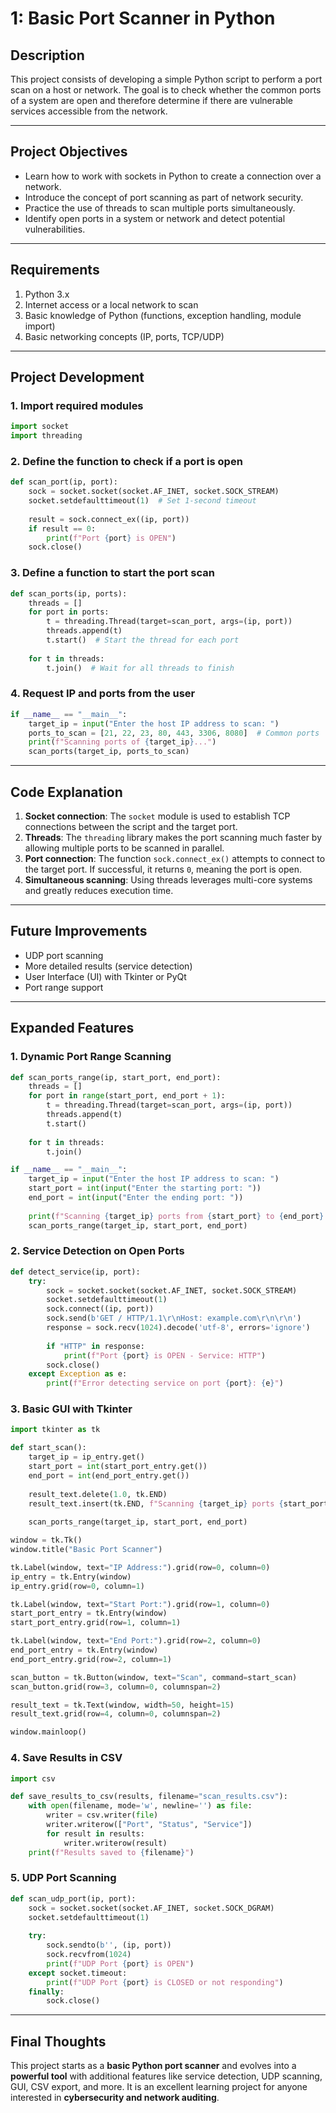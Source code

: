 # 1: Basic Port Scanner in Python

## Description
This project consists of developing a simple Python script to perform a port scan on a host or network. The goal is to check whether the common ports of a system are open and therefore determine if there are vulnerable services accessible from the network.

---

## Project Objectives
- Learn how to work with sockets in Python to create a connection over a network.  
- Introduce the concept of port scanning as part of network security.  
- Practice the use of threads to scan multiple ports simultaneously.  
- Identify open ports in a system or network and detect potential vulnerabilities.  

---

## Requirements
1. Python 3.x  
2. Internet access or a local network to scan  
3. Basic knowledge of Python (functions, exception handling, module import)  
4. Basic networking concepts (IP, ports, TCP/UDP)  

---

## Project Development

### 1. Import required modules

```python
import socket
import threading
```

### 2. Define the function to check if a port is open

```python
def scan_port(ip, port):
    sock = socket.socket(socket.AF_INET, socket.SOCK_STREAM)
    socket.setdefaulttimeout(1)  # Set 1-second timeout
    
    result = sock.connect_ex((ip, port))
    if result == 0:
        print(f"Port {port} is OPEN")
    sock.close()
```

### 3. Define a function to start the port scan

```python
def scan_ports(ip, ports):
    threads = []
    for port in ports:
        t = threading.Thread(target=scan_port, args=(ip, port))
        threads.append(t)
        t.start()  # Start the thread for each port
    
    for t in threads:
        t.join()  # Wait for all threads to finish
```

### 4. Request IP and ports from the user

```python
if __name__ == "__main__":
    target_ip = input("Enter the host IP address to scan: ")
    ports_to_scan = [21, 22, 23, 80, 443, 3306, 8080]  # Common ports
    print(f"Scanning ports of {target_ip}...")
    scan_ports(target_ip, ports_to_scan)
```

---

## Code Explanation
1. **Socket connection**: The `socket` module is used to establish TCP connections between the script and the target port.  
2. **Threads**: The `threading` library makes the port scanning much faster by allowing multiple ports to be scanned in parallel.  
3. **Port connection**: The function `sock.connect_ex()` attempts to connect to the target port. If successful, it returns `0`, meaning the port is open.  
4. **Simultaneous scanning**: Using threads leverages multi-core systems and greatly reduces execution time.  

---

## Future Improvements
- UDP port scanning  
- More detailed results (service detection)  
- User Interface (UI) with Tkinter or PyQt  
- Port range support  

---

## Expanded Features

### 1. Dynamic Port Range Scanning

```python
def scan_ports_range(ip, start_port, end_port):
    threads = []
    for port in range(start_port, end_port + 1):
        t = threading.Thread(target=scan_port, args=(ip, port))
        threads.append(t)
        t.start()
    
    for t in threads:
        t.join()

if __name__ == "__main__":
    target_ip = input("Enter the host IP address to scan: ")
    start_port = int(input("Enter the starting port: "))
    end_port = int(input("Enter the ending port: "))
    
    print(f"Scanning {target_ip} ports from {start_port} to {end_port}...")
    scan_ports_range(target_ip, start_port, end_port)
```

### 2. Service Detection on Open Ports

```python
def detect_service(ip, port):
    try:
        sock = socket.socket(socket.AF_INET, socket.SOCK_STREAM)
        socket.setdefaulttimeout(1)
        sock.connect((ip, port))
        sock.send(b'GET / HTTP/1.1\r\nHost: example.com\r\n\r\n')
        response = sock.recv(1024).decode('utf-8', errors='ignore')
        
        if "HTTP" in response:
            print(f"Port {port} is OPEN - Service: HTTP")
        sock.close()
    except Exception as e:
        print(f"Error detecting service on port {port}: {e}")
```

### 3. Basic GUI with Tkinter

```python
import tkinter as tk

def start_scan():
    target_ip = ip_entry.get()
    start_port = int(start_port_entry.get())
    end_port = int(end_port_entry.get())
    
    result_text.delete(1.0, tk.END)
    result_text.insert(tk.END, f"Scanning {target_ip} ports {start_port}-{end_port}...\n")
    
    scan_ports_range(target_ip, start_port, end_port)

window = tk.Tk()
window.title("Basic Port Scanner")

tk.Label(window, text="IP Address:").grid(row=0, column=0)
ip_entry = tk.Entry(window)
ip_entry.grid(row=0, column=1)

tk.Label(window, text="Start Port:").grid(row=1, column=0)
start_port_entry = tk.Entry(window)
start_port_entry.grid(row=1, column=1)

tk.Label(window, text="End Port:").grid(row=2, column=0)
end_port_entry = tk.Entry(window)
end_port_entry.grid(row=2, column=1)

scan_button = tk.Button(window, text="Scan", command=start_scan)
scan_button.grid(row=3, column=0, columnspan=2)

result_text = tk.Text(window, width=50, height=15)
result_text.grid(row=4, column=0, columnspan=2)

window.mainloop()
```

### 4. Save Results in CSV

```python
import csv

def save_results_to_csv(results, filename="scan_results.csv"):
    with open(filename, mode='w', newline='') as file:
        writer = csv.writer(file)
        writer.writerow(["Port", "Status", "Service"])
        for result in results:
            writer.writerow(result)
    print(f"Results saved to {filename}")
```

### 5. UDP Port Scanning

```python
def scan_udp_port(ip, port):
    sock = socket.socket(socket.AF_INET, socket.SOCK_DGRAM)
    socket.setdefaulttimeout(1)
    
    try:
        sock.sendto(b'', (ip, port))
        sock.recvfrom(1024)
        print(f"UDP Port {port} is OPEN")
    except socket.timeout:
        print(f"UDP Port {port} is CLOSED or not responding")
    finally:
        sock.close()
```

---

## Final Thoughts
This project starts as a **basic Python port scanner** and evolves into a **powerful tool** with additional features like service detection, UDP scanning, GUI, CSV export, and more. It is an excellent learning project for anyone interested in **cybersecurity and network auditing**.
